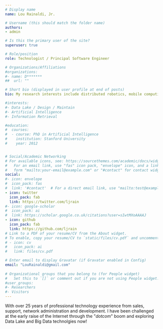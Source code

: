 ```yaml
---
# Display name
name: Lou Rainaldi, Jr.

# Username (this should match the folder name)
authors:
- admin

# Is this the primary user of the site?
superuser: true

# Role/position
role: Technologist / Principal Software Engineer

# Organizations/Affiliations
#organizations:
#- name: D*******
##  url: ""

# Short bio (displayed in user profile at end of posts)
bio: My research interests include distributed robotics, mobile computing and programmable matter. Seasoned software engineer with over 20 years of professional experience.

#interests:
#- Data Lake / Design / Maintain
#- Artificial Intelligence
#- Information Retrieval

#education:
#  courses:
#  - course: PhD in Artificial Intelligence
#    institution: Stanford University
#    year: 2012


# Social/Academic Networking
# For available icons, see: https://sourcethemes.com/academic/docs/widgets/#icons
#   For an email link, use "fas" icon pack, "envelope" icon, and a link in the
#   form "mailto:your-email@example.com" or "#contact" for contact widget.
social:
#- icon: envelope
#  icon_pack: fas
#  link: '#contact'  # For a direct email link, use "mailto:test@example.org".
- icon: twitter
  icon_pack: fab
  link: https://twitter.com/ljrain
#- icon: google-scholar
#  icon_pack: ai
#  link: https://scholar.google.co.uk/citations?user=sIwtMXoAAAAJ
- icon: github
  icon_pack: fab
  link: https://github.com/ljrain
# Link to a PDF of your resume/CV from the About widget.
# To enable, copy your resume/CV to `static/files/cv.pdf` and uncomment the lines below.  
# - icon: cv
#   icon_pack: ai
#   link: files/cv.pdf

# Enter email to display Gravatar (if Gravatar enabled in Config)
email: "LouRainaldi@gmail.com"
  
# Organizational groups that you belong to (for People widget)
#   Set this to `[]` or comment out if you are not using People widget.  
#user_groups:
#- Researchers
#- Visitors
---
```

With over 25 years of professional technology experience from sales, support, network administration and development. I have been challenged at the early raise of the Internet through the "*dotcom*" boom and exploring Data Lake and Big Data technolgies now!

